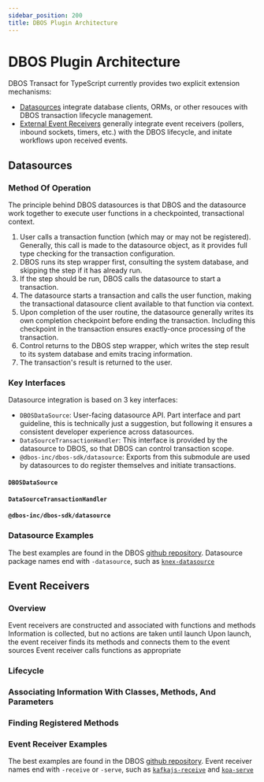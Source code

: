 ```yaml
---
sidebar_position: 200
title: DBOS Plugin Architecture
---
```


# DBOS Plugin Architecture

DBOS Transact for TypeScript currently provides two explicit extension mechanisms:
* [Datasources](#datasources) integrate database clients, ORMs, or other resouces with DBOS transaction lifecycle management.
* [External Event Receivers](#event-receivers) generally integrate event receivers (pollers, inbound sockets, timers, etc.) with the DBOS lifecycle, and initate workflows upon received events.

## Datasources

### Method Of Operation

The principle behind DBOS datasources is that DBOS and the datasource work together to execute user functions in a checkpointed, transactional context.
1. User calls a transaction function (which may or may not be registered).  Generally, this call is made to the datasource object, as it provides full type checking for the transaction configuration.
2. DBOS runs its step wrapper first, consulting the system database, and skipping the step if it has already run.
3. If the step should be run, DBOS calls the datasource to start a transaction.
4. The datasource starts a transaction and calls the user function, making the transactional datasource client available to that function via context.
5. Upon completion of the user routine, the datasource generally writes its own completion checkpoint before ending the transaction.  Including this checkpoint in the transaction ensures exactly-once processing of the transaction.
6. Control returns to the DBOS step wrapper, which writes the step result to its system database and emits tracing information.
7. The transaction's result is returned to the user.

### Key Interfaces

Datasource integration is based on 3 key interfaces:
 - `DBOSDataSource`: User-facing datasource API.  Part interface and part guideline, this is technically just a suggestion, but following it ensures a consistent developer experience across datasources.
 - `DataSourceTransactionHandler`: This interface is provided by the datasource to DBOS, so that DBOS can control transaction scope.
 - `@dbos-inc/dbos-sdk/datasource`: Exports from this submodule are used by datasources to do register themselves and initiate transactions.

#### `DBOSDataSource`

#### `DataSourceTransactionHandler`

#### `@dbos-inc/dbos-sdk/datasource`

### Datasource Examples
The best examples are found in the DBOS [github repository](https://github.com/dbos-inc/dbos-transact-ts/tree/main/packages).  Datasource package names end with `-datasource`, such as [`knex-datasource`](https://github.com/dbos-inc/dbos-transact-ts/tree/main/packages/knex-datasource)

## Event Receivers

### Overview
Event receivers are constructed and associated with functions and methods
Information is collected, but no actions are taken until launch
Upon launch, the event receiver finds its methods and connects them to the event sources
Event receiver calls functions as appropriate

### Lifecycle

### Associating Information With Classes, Methods, And Parameters

### Finding Registered Methods

### Event Receiver Examples
The best examples are found in the DBOS [github repository](https://github.com/dbos-inc/dbos-transact-ts/tree/main/packages).  Event receiver names end with `-receive` or `-serve`, such as [`kafkajs-receive`](https://github.com/dbos-inc/dbos-transact-ts/tree/main/packages/kafkajs-receive) and [`koa-serve`](https://github.com/dbos-inc/dbos-transact-ts/tree/main/packages/koa-serve)
